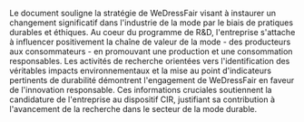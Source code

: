 Le document souligne la stratégie de WeDressFair visant à instaurer un changement significatif dans l'industrie de la mode par le biais de pratiques durables et éthiques. Au coeur du programme de R&D, l'entreprise s'attache à influencer positivement la chaîne de valeur de la mode - des producteurs aux consommateurs - en promouvant une production et une consommation responsables. Les activités de recherche orientées vers l'identification des véritables impacts environnementaux et la mise au point d'indicateurs pertinents de durabilité démontrent l'engagement de WeDressFair en faveur de l'innovation responsable. Ces informations cruciales soutiennent la candidature de l'entreprise au dispositif CIR, justifiant sa contribution à l'avancement de la recherche dans le secteur de la mode durable.